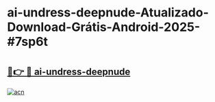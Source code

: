 # ai-undress-deepnude-Atualizado-Download-Grátis-Android-2025-#7sp6t

# <h2><a href="https://ainizakaria.my?title=ai-undress-deepnude&ref=24M">🔗👉 🔴 ai-undress-deepnude</a></h2>

[![acn](https://github.com/user-attachments/assets/0f9c940e-d8b0-45ae-aac7-cd30a18b3e1c)](https://ainizakaria.my?title=ai-undress-deepnude&ref=24M)


